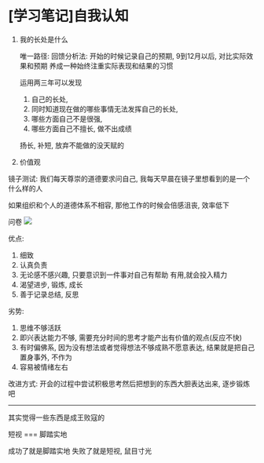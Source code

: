 # [学习笔记]自我认知

1. 我的长处是什么

    唯一路径: 回馈分析法: 开始的时候记录自己的预期, 9到12月以后, 对比实际效果和预期
    养成一种始终注重实际表现和结果的习惯
    
    运用两三年可以发现
    
    1. 自己的长处, 
    2. 同时知道现在做的哪些事情无法发挥自己的长处, 
    3. 哪些方面自己不是很强, 
    4. 哪些方面自己不擅长, 做不出成绩
    
    扬长, 补短, 放弃不能做的没天赋的
    
    
    
3. 价值观

镜子测试: 我们每天尊崇的道德要求问自己, 我每天早晨在镜子里想看到的是一个什么样的人

如果组织和个人的道德体系不相容, 那他工作的时候会倍感沮丧, 效率低下

问卷
![](/Users/Johnson/XNG_work/study/笔记配图/自我认知问卷.png)


优点: 
1. 细致
2. 认真负责
3. 无论感不感兴趣, 只要意识到一件事对自己有帮助 有用,就会投入精力
4. 渴望进步, 锻炼, 成长
5. 善于记录总结, 反思


劣势:
1. 思维不够活跃
2. 即兴表达能力不够, 需要充分时间的思考才能产出有价值的观点(反应不快)
3. 有时偏佛系, 因为没有想法或者觉得想法不够成熟不愿意表达, 结果就是把自己置身事外, 不作为
4. 容易被情绪左右



改进方式: 
开会的过程中尝试积极思考然后把想到的东西大胆表达出来, 逐步锻炼吧

----------------

其实觉得一些东西是成王败寇的

短视 === 脚踏实地

成功了就是脚踏实地
失败了就是短视, 鼠目寸光

















